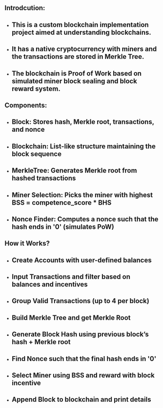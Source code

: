 ## Introdcution:
- ## This is a custom blockchain implementation project aimed at understanding blockchains. 
- ## It has a native cryptocurrency with miners and the transactions are stored in Merkle Tree.
- ## The blockchain is Proof of Work based on simulated miner block sealing and block reward system.

## Components:
- ## Block: Stores hash, Merkle root, transactions, and nonce
- ## Blockchain: List-like structure maintaining the block sequence
- ## MerkleTree: Generates Merkle root from hashed transactions
- ## Miner Selection: Picks the miner with highest BSS = competence_score * BHS
- ## Nonce Finder: Computes a nonce such that the hash ends in '0' (simulates PoW)

## How it Works?
- ## Create Accounts with user-defined balances
- ## Input Transactions and filter based on balances and incentives
- ## Group Valid Transactions (up to 4 per block)
- ## Build Merkle Tree and get Merkle Root
- ## Generate Block Hash using previous block’s hash + Merkle root
- ## Find Nonce such that the final hash ends in '0'
- ## Select Miner using BSS and reward with block incentive
- ## Append Block to blockchain and print details
